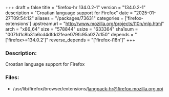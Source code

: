 +++
draft = false
title = "firefox-hr 134.0.2-1"
version = "134.0.2-1"
description = "Croatian language support for Firefox"
date = "2025-01-27T09:54:12"
aliases = "/packages/73631"
categories = ['firefox-extensions']
upstreamurl = "http://www.mozilla.org/projects/l10n/mlp.html"
arch = "x86_64"
size = "578844"
usize = "633364"
sha1sum = "0071d1c8b31a6cd4dfdd2feae079fc95a027c150"
depends = "['firefox>=134.0.2']"
reverse_depends = "['firefox-i18n']"
+++
### Description: 
Croatian language support for Firefox

### Files: 
* /usr/lib/firefox/browser/extensions/langpack-hr@firefox.mozilla.org.xpi
